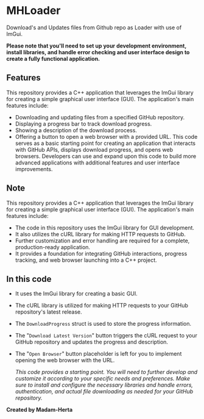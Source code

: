 
# MHLoader

Download's and Updates files from Github repo as Loader with use of ImGui.

**Please note that you'll need to set up your development environment, install libraries, and handle error checking and user interface design to create a fully functional application.**


## Features
This repository provides a C++ application that leverages the ImGui library for creating a simple graphical user interface (GUI). The application's main features include:

- Downloading and updating files from a specified GitHub repository.
- Displaying a progress bar to track download progress.
- Showing a description of the download process.
- Offering a button to open a web browser with a provided URL.
This code serves as a basic starting point for creating an application that interacts with GitHub APIs, displays download progress, and opens web browsers. Developers can use and expand upon this code to build more advanced applications with additional features and user interface improvements.

## Note
This repository provides a C++ application that leverages the ImGui library for creating a simple graphical user interface (GUI). The application's main features include:

- The code in this repository uses the ImGui library for GUI development.
- It also utilizes the cURL library for making HTTP requests to GitHub.
- Further customization and error handling are required for a complete, production-ready application.
- It provides a foundation for integrating GitHub interactions, progress tracking, and web browser launching into a C++ project.


## In this code
- It uses the ImGui library for creating a basic GUI.
- The cURL library is utilized for making HTTP requests to your GitHub repository's latest release.
- The `DownloadProgress` struct is used to store the progress information.
- The "`Download Latest Version`" button triggers the cURL request to your GitHub repository and updates the progress and description.
- The "`Open Browser`" button placeholder is left for you to implement opening the web browser with the URL.
  
  *This code provides a starting point. You will need to further develop and customize it according to your specific needs and preferences. Make sure to install and configure the necessary libraries and handle errors, authentication, and actual file downloading as needed for your GitHub repository.*

**Created by Madam-Herta**
